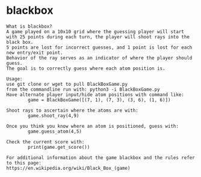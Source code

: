 # blackbox

    What is blackbox?
    A game played on a 10x10 grid where the guessing player will start with 25 points during each turn, the player will shoot rays into the black box. 
    5 points are lost for incorrect guesses, and 1 point is lost for each new entry/exit point. 
    Behavior of the ray serves as an indicator of where the player should guess.
    The goal is to correctly guess where each atom position is.
    
    Usage:
    use git clone or wget to pull BlackBoxGame.py
    from the commandline run with: python3 -i BlackBoxGame.py
    Have alternate player input/hide atom positions with command like:
            game = BlackBoxGame([(7, 1), (7, 3), (3, 6), (1, 6)])
            
    Shoot rays to ascertain where the atoms are with:
            game.shoot_ray(4,9)
            
    Once you think you know where an atom is positioned, guess with:
            game.guess_atom(4,5)
            
    Check the current score with:
            print(game.get_score())
           
    For additional information about the game blackbox and the rules refer to this page:
    https://en.wikipedia.org/wiki/Black_Box_(game)
    
    
    
